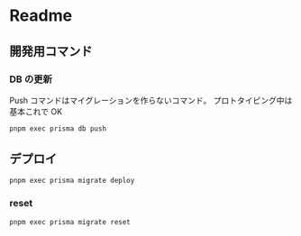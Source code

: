 # Readme

## 開発用コマンド

### DB の更新

Push コマンドはマイグレーションを作らないコマンド。
プロトタイピング中は基本これで OK

```bash
pnpm exec prisma db push
```

## デプロイ

```bash
pnpm exec prisma migrate deploy
```

### reset

```bash
pnpm exec prisma migrate reset
```
